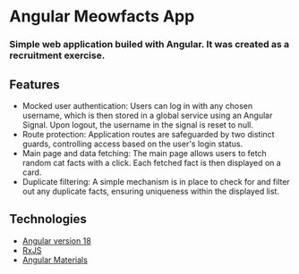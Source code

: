 # Angular Meowfacts App
### Simple web application builed with Angular. It was created as a recruitment exercise.

## Features
- Mocked user authentication: Users can log in with any chosen username, which is then stored in a global service using an Angular Signal. Upon logout, the username in the signal is reset to null.
- Route protection: Application routes are safeguarded by two distinct guards, controlling access based on the user's login status.
- Main page and data fetching: The main page allows users to fetch random cat facts with a click. Each fetched fact is then displayed on a card.
- Duplicate filtering: A simple mechanism is in place to check for and filter out any duplicate facts, ensuring uniqueness within the displayed list.

## Technologies
- [Angular version 18](https://angular.dev/)
- [RxJS](https://rxjs.dev/)
- [Angular Materials ](https://material.angular.dev/)

